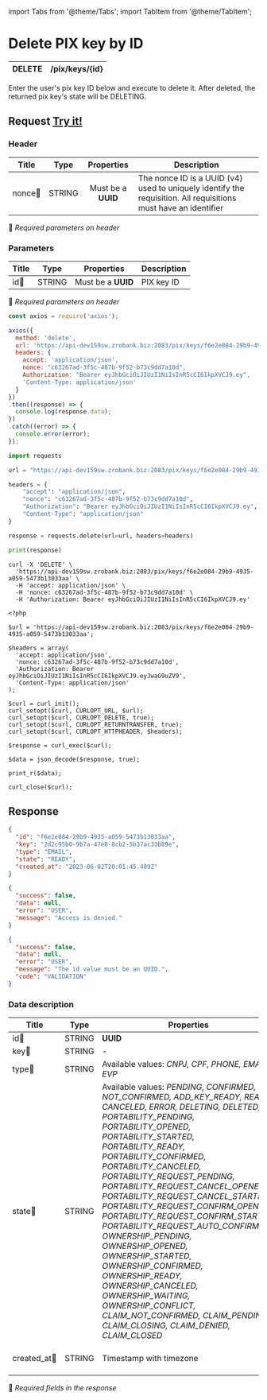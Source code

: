 import Tabs from '@theme/Tabs';
import TabItem from '@theme/TabItem';

# Delete PIX key by ID

| DELETE    | /pix/keys/{id}|
| --------- | --------------|


Enter the user's pix key ID below and execute to delete it. After deleted, the returned pix key's state will be DELETING.


## Request <a href="https://api-dev159sw.zrobank.biz:2083/api/" class="try-btn">Try it!</a>

### Header

| Title                      | Type       | Properties                       | Description |
| ---------------------------| :---------:|:-------------------------------: |----------------------------------------------------------------------------------------------------------------|
| nonce:small_orange_diamond:| STRING     | Must be a **UUID**           | The nonce ID is a UUID (v4) used to uniquely identify the requisition. All requisitions must have an identifier|
:small_orange_diamond: *Required parameters on header*

### Parameters

| Title                    | Type       | Properties             |Description                                        |
| -------------------------| :---------:|:----------------------:| ------------------------------------------------- |
| id:small_orange_diamond: | STRING     | Must be a **UUID**     | PIX key ID                                        |
:small_orange_diamond: *Required parameters on header*



<Tabs>
<TabItem value="js" label="NodeJS">

```js title=Axios
const axios = require('axios');

axios({
  method: 'delete',
  url: 'https://api-dev159sw.zrobank.biz:2083/pix/keys/f6e2e084-29b9-4935-a059-5473b13033aa',
  headers: {
    accept: 'application/json',
    nonce: "c63267ad-3f5c-487b-9f52-b73c9dd7a10d",
    Authorization: "Bearer eyJhbGciOiJIUzI1NiIsInR5cCI6IkpXVCJ9.ey",
    'Content-Type: application/json'
  }
})
.then((response) => {
  console.log(response.data);
})
.catch((error) => {
  console.error(error);
});
```
</TabItem>
<TabItem value="py" label="Python">

```python title=Requests
import requests

url = "https://api-dev159sw.zrobank.biz:2083/pix/keys/f6e2e084-29b9-4935-a059-5473b13033aa"

headers = {
    "accept": "application/json",
    "nonce": "c63267ad-3f5c-487b-9f52-b73c9dd7a10d",
    "Authorization": "Bearer eyJhbGciOiJIUzI1NiIsInR5cCI6IkpXVCJ9.ey",
    "Content-Type": "application/json"
}

response = requests.delete(url=url, headers=headers)

print(response)
```
</TabItem>
<TabItem value="shell" label="Shell">

```shell title=CURL
curl -X 'DELETE' \
  'https://api-dev159sw.zrobank.biz:2083/pix/keys/f6e2e084-29b9-4935-a059-5473b13033aa' \
  -H 'accept: application/json' \
  -H 'nonce: c63267ad-3f5c-487b-9f52-b73c9dd7a10d' \
  -H 'Authorization: Bearer eyJhbGciOiJIUzI1NiIsInR5cCI6IkpXVCJ9.ey'
```
</TabItem>
<TabItem value="php" label="PHP">

```shell title=CURL
<?php

$url = 'https://api-dev159sw.zrobank.biz:2083/pix/keys/f6e2e084-29b9-4935-a059-5473b13033aa';

$headers = array(
  'accept: application/json',
  'nonce: c63267ad-3f5c-487b-9f52-b73c9dd7a10d',
  'Authorization: Bearer eyJhbGciOiJIUzI1NiIsInR5cCI6IkpXVCJ9.eyJwaG9uZV9',
  'Content-Type: application/json'
);

$curl = curl_init();
curl_setopt($curl, CURLOPT_URL, $url);
curl_setopt($curl, CURLOPT_DELETE, true);
curl_setopt($curl, CURLOPT_RETURNTRANSFER, true);
curl_setopt($curl, CURLOPT_HTTPHEADER, $headers);

$response = curl_exec($curl);

$data = json_decode($response, true);

print_r($data);

curl_close($curl);
```
</TabItem>
</Tabs>

## Response


<Tabs>
<TabItem value="200" label="201">

```json  title=/pix/keys/{id}
{
  "id": "f6e2e084-29b9-4935-a059-5473b13033aa",
  "key": "2d2c95b0-9b7a-47e8-8cb2-5b37ac33b89e",
  "type": "EMAIL",
  "state": "READY",
  "created_at": "2023-06-02T20:01:45.409Z"
}
```
</TabItem>
<TabItem value="401" label="401">

```json  title=/pix/keys/{id}
{
  "success": false,
  "data": null,
  "error": "USER",
  "message": "Access is denied."
}
```
</TabItem>
<TabItem value="422" label="422">

```json  title=/pix/keys/{id}
{
  "success": false,
  "data": null,
  "error": "USER",
  "message": "The id value must be an UUID.",
  "code": "VALIDATION"
}
```
</TabItem>
</Tabs>

### Data description

| Title                             | Type       |Properties                                       | Description                        |
| --------------------------------  |:----------:|-----------------------------------------------| ---------------------------------- |
| id:small_orange_diamond:          | STRING     | **UUID**                                        | PIX key ID                         |
| key:small_orange_diamond:         | STRING     | -                                               | PIX key                            |
| type:small_orange_diamond:        | STRING     | Available values: *CNPJ, CPF, PHONE, EMAIL, EVP* | PIX Key type                       |
| state:small_orange_diamond:       | STRING     | Available values: *PENDING, CONFIRMED, NOT_CONFIRMED, ADD_KEY_READY, READY, CANCELED, ERROR, DELETING, DELETED, PORTABILITY_PENDING, PORTABILITY_OPENED, PORTABILITY_STARTED, PORTABILITY_READY, PORTABILITY_CONFIRMED, PORTABILITY_CANCELED, PORTABILITY_REQUEST_PENDING, PORTABILITY_REQUEST_CANCEL_OPENED, PORTABILITY_REQUEST_CANCEL_STARTED, PORTABILITY_REQUEST_CONFIRM_OPENED, PORTABILITY_REQUEST_CONFIRM_STARTED, PORTABILITY_REQUEST_AUTO_CONFIRMED, OWNERSHIP_PENDING, OWNERSHIP_OPENED, OWNERSHIP_STARTED, OWNERSHIP_CONFIRMED, OWNERSHIP_READY, OWNERSHIP_CANCELED, OWNERSHIP_WAITING, OWNERSHIP_CONFLICT, CLAIM_NOT_CONFIRMED, CLAIM_PENDING, CLAIM_CLOSING, CLAIM_DENIED, CLAIM_CLOSED*       | PIX key state                      |
| created_at:small_orange_diamond:  | STRING     | Timestamp with timezone                         | PIX key created date               |
:small_orange_diamond: *Required fields in the response*